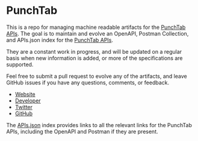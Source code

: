 # PunchTabThis is a repo for managing machine readable artifacts for the [PunchTab APIs](http://www.punchtab.com). The goal is to maintain and evolve an OpenAPI, Postman Collection, and APIs.json index for the [PunchTab APIs](http://www.punchtab.com).They are a constant work in progress, and will be updated on a regular basis when new information is added, or more of the specifications are supported.Feel free to submit a pull request to evolve any of the artifacts, and leave GitHub issues if you have any questions, comments, or feedback.- [Website](http://www.punchtab.com)- [Developer](http://www.punchtab.com)- [Twitter](https://twitter.com/punchtab)- [GitHub](https://github.com/PunchTab)The [APIs.json](https://github.com/api-evangelist/punchtab/blob/master/apis.json) index provides links to all the relevant links for the PunchTab APIs, including the OpenAPI and Postman if they are present.